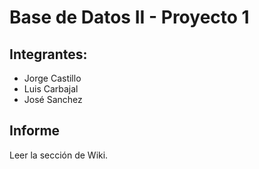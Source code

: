# Base de Datos II - Proyecto 1
## Integrantes:
* Jorge Castillo
* Luis Carbajal
* José Sanchez

## Informe
Leer la sección de Wiki.
